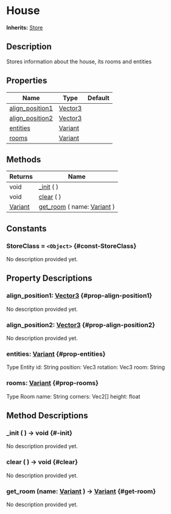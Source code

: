 # House
**Inherits:** [Store](/reference/lib--stores--store.html)
    
## Description

Stores information about the house, its rooms and entities

## Properties

| Name                                     | Type                                                                      | Default |
| ---------------------------------------- | ------------------------------------------------------------------------- | ------- |
| [align_position1](#prop-align-position1) | [Vector3](https://docs.godotengine.org/de/4.x/classes/class_vector3.html) |         |
| [align_position2](#prop-align-position2) | [Vector3](https://docs.godotengine.org/de/4.x/classes/class_vector3.html) |         |
| [entities](#prop-entities)               | [Variant](https://docs.godotengine.org/de/4.x/classes/class_variant.html) |         |
| [rooms](#prop-rooms)                     | [Variant](https://docs.godotengine.org/de/4.x/classes/class_variant.html) |         |

## Methods

| Returns                                                                   | Name                                                                                                      |
| ------------------------------------------------------------------------- | --------------------------------------------------------------------------------------------------------- |
| void                                                                      | [_init](#-init) (  )                                                                                      |
| void                                                                      | [clear](#clear) (  )                                                                                      |
| [Variant](https://docs.godotengine.org/de/4.x/classes/class_variant.html) | [get_room](#get-room) ( name: [Variant](https://docs.godotengine.org/de/4.x/classes/class_variant.html) ) |





## Constants

### StoreClass = `<Object>` {#const-StoreClass}

No description provided yet.

## Property Descriptions

### align_position1: [Vector3](https://docs.godotengine.org/de/4.x/classes/class_vector3.html) {#prop-align-position1}

No description provided yet.

### align_position2: [Vector3](https://docs.godotengine.org/de/4.x/classes/class_vector3.html) {#prop-align-position2}

No description provided yet.

### entities: [Variant](https://docs.godotengine.org/de/4.x/classes/class_variant.html) {#prop-entities}

Type Entity id: String position: Vec3 rotation: Vec3 room: String

### rooms: [Variant](https://docs.godotengine.org/de/4.x/classes/class_variant.html) {#prop-rooms}

Type Room name: String corners: Vec2[] height: float

## Method Descriptions

###  _init ( ) -> void {#-init}

No description provided yet.

###  clear ( ) -> void {#clear}

No description provided yet.

###  get_room (name: [Variant](https://docs.godotengine.org/de/4.x/classes/class_variant.html)  ) -> [Variant](https://docs.godotengine.org/de/4.x/classes/class_variant.html) {#get-room}

No description provided yet.
